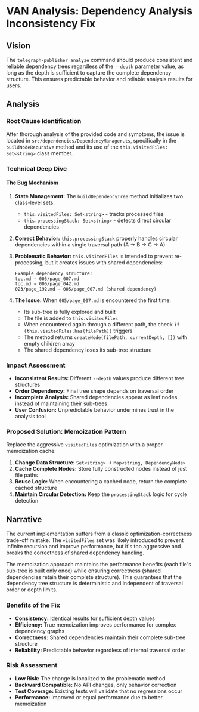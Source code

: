 # VAN Analysis: Dependency Analysis Inconsistency Fix

## Vision
The `telegraph-publisher analyze` command should produce consistent and reliable dependency trees regardless of the `--depth` parameter value, as long as the depth is sufficient to capture the complete dependency structure. This ensures predictable behavior and reliable analysis results for users.

## Analysis

### Root Cause Identification
After thorough analysis of the provided code and symptoms, the issue is located in `src/dependencies/DependencyManager.ts`, specifically in the `buildNodeRecursive` method and its use of the `this.visitedFiles: Set<string>` class member.

### Technical Deep Dive

#### The Bug Mechanism
1. **State Management:** The `buildDependencyTree` method initializes two class-level sets:
   - `this.visitedFiles: Set<string>` - tracks processed files
   - `this.processingStack: Set<string>` - detects direct circular dependencies

2. **Correct Behavior:** `this.processingStack` properly handles circular dependencies within a single traversal path (A → B → C → A)

3. **Problematic Behavior:** `this.visitedFiles` is intended to prevent re-processing, but it creates issues with shared dependencies:
   ```
   Example dependency structure:
   toc.md → 005/page_007.md
   toc.md → 006/page_042.md
   023/page_192.md → 005/page_007.md (shared dependency)
   ```

4. **The Issue:** When `005/page_007.md` is encountered the first time:
   - Its sub-tree is fully explored and built
   - The file is added to `this.visitedFiles`
   - When encountered again through a different path, the check `if (this.visitedFiles.has(filePath))` triggers
   - The method returns `createNode(filePath, currentDepth, [])` with empty children array
   - The shared dependency loses its sub-tree structure

### Impact Assessment
- **Inconsistent Results:** Different `--depth` values produce different tree structures
- **Order Dependency:** Final tree shape depends on traversal order
- **Incomplete Analysis:** Shared dependencies appear as leaf nodes instead of maintaining their sub-trees
- **User Confusion:** Unpredictable behavior undermines trust in the analysis tool

### Proposed Solution: Memoization Pattern
Replace the aggressive `visitedFiles` optimization with a proper memoization cache:

1. **Change Data Structure:** `Set<string>` → `Map<string, DependencyNode>`
2. **Cache Complete Nodes:** Store fully constructed nodes instead of just file paths
3. **Reuse Logic:** When encountering a cached node, return the complete cached structure
4. **Maintain Circular Detection:** Keep the `processingStack` logic for cycle detection

## Narrative

The current implementation suffers from a classic optimization-correctness trade-off mistake. The `visitedFiles` set was likely introduced to prevent infinite recursion and improve performance, but it's too aggressive and breaks the correctness of shared dependency handling.

The memoization approach maintains the performance benefits (each file's sub-tree is built only once) while ensuring correctness (shared dependencies retain their complete structure). This guarantees that the dependency tree structure is deterministic and independent of traversal order or depth limits.

### Benefits of the Fix
- **Consistency:** Identical results for sufficient depth values
- **Efficiency:** True memoization improves performance for complex dependency graphs
- **Correctness:** Shared dependencies maintain their complete sub-tree structure
- **Reliability:** Predictable behavior regardless of internal traversal order

### Risk Assessment
- **Low Risk:** The change is localized to the problematic method
- **Backward Compatible:** No API changes, only behavior correction
- **Test Coverage:** Existing tests will validate that no regressions occur
- **Performance:** Improved or equal performance due to better memoization